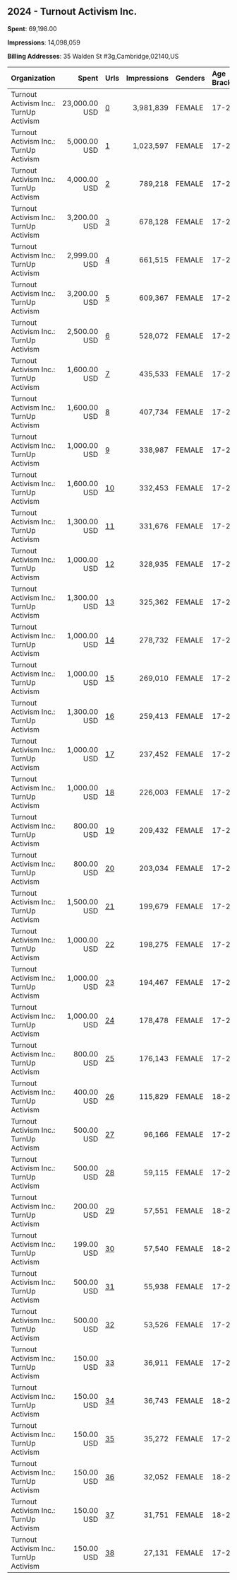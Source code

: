 ## 2024 - Turnout Activism Inc. 
**Spent**: 69,198.00

**Impressions**: 14,098,059

**Billing Addresses**: 35 Walden St #3g,Cambridge,02140,US

|Organization|Spent|Urls|Impressions|Genders|Age Brackets|Country Codes|
|:---|---:|:---|---:|:---|:---|:---|
|Turnout Activism Inc.: TurnUp Activism|23,000.00 USD|[0](https://www.snap.com/political-ads/asset/30ab7156b0f2f29de6b360b1a89e5f0df9a2aa6a6f43a87bdf6c55e8a1726acc?mediaType=mp4)|3,981,839|FEMALE|17-29|united states|
|Turnout Activism Inc.: TurnUp Activism|5,000.00 USD|[1](https://www.snap.com/political-ads/asset/59300faf762387e5e43ceea65f0b1d6b1d060ebcba3761d6828a6738e42131da?mediaType=mp4)|1,023,597|FEMALE|17-29|united states|
|Turnout Activism Inc.: TurnUp Activism|4,000.00 USD|[2](https://www.snap.com/political-ads/asset/59300faf762387e5e43ceea65f0b1d6b1d060ebcba3761d6828a6738e42131da?mediaType=mp4)|789,218|FEMALE|17-29|united states|
|Turnout Activism Inc.: TurnUp Activism|3,200.00 USD|[3](https://www.snap.com/political-ads/asset/59300faf762387e5e43ceea65f0b1d6b1d060ebcba3761d6828a6738e42131da?mediaType=mp4)|678,128|FEMALE|17-29|united states|
|Turnout Activism Inc.: TurnUp Activism|2,999.00 USD|[4](https://www.snap.com/political-ads/asset/59300faf762387e5e43ceea65f0b1d6b1d060ebcba3761d6828a6738e42131da?mediaType=mp4)|661,515|FEMALE|17-29|united states|
|Turnout Activism Inc.: TurnUp Activism|3,200.00 USD|[5](https://www.snap.com/political-ads/asset/59300faf762387e5e43ceea65f0b1d6b1d060ebcba3761d6828a6738e42131da?mediaType=mp4)|609,367|FEMALE|17-29|united states|
|Turnout Activism Inc.: TurnUp Activism|2,500.00 USD|[6](https://www.snap.com/political-ads/asset/59300faf762387e5e43ceea65f0b1d6b1d060ebcba3761d6828a6738e42131da?mediaType=mp4)|528,072|FEMALE|17-29|united states|
|Turnout Activism Inc.: TurnUp Activism|1,600.00 USD|[7](https://www.snap.com/political-ads/asset/b069c277c11572192502c4a7ee4e92d017e27472eb9c7eca5cbad03aecc26900?mediaType=mp4)|435,533|FEMALE|17-29|united states|
|Turnout Activism Inc.: TurnUp Activism|1,600.00 USD|[8](https://www.snap.com/political-ads/asset/9c239e15c941a4a2ef201f286369b3eadf1bc2542bd8a4e5d8fd2a753704c707?mediaType=MOV)|407,734|FEMALE|17-29|united states|
|Turnout Activism Inc.: TurnUp Activism|1,000.00 USD|[9](https://www.snap.com/political-ads/asset/b069c277c11572192502c4a7ee4e92d017e27472eb9c7eca5cbad03aecc26900?mediaType=mp4)|338,987|FEMALE|17-29|united states|
|Turnout Activism Inc.: TurnUp Activism|1,600.00 USD|[10](https://www.snap.com/political-ads/asset/40e009c6d27bfaafb57253a2719bcf74aab531040206e8ac1b6c9182bb834221?mediaType=mp4)|332,453|FEMALE|17-29|united states|
|Turnout Activism Inc.: TurnUp Activism|1,300.00 USD|[11](https://www.snap.com/political-ads/asset/b069c277c11572192502c4a7ee4e92d017e27472eb9c7eca5cbad03aecc26900?mediaType=mp4)|331,676|FEMALE|17-29|united states|
|Turnout Activism Inc.: TurnUp Activism|1,000.00 USD|[12](https://www.snap.com/political-ads/asset/53e08beba8dbe2761ee9fe400d741166b5effa8331748f13dbad3e9ef35e6db9?mediaType=mp4)|328,935|FEMALE|17-29|united states|
|Turnout Activism Inc.: TurnUp Activism|1,300.00 USD|[13](https://www.snap.com/political-ads/asset/9c239e15c941a4a2ef201f286369b3eadf1bc2542bd8a4e5d8fd2a753704c707?mediaType=MOV)|325,362|FEMALE|17-29|united states|
|Turnout Activism Inc.: TurnUp Activism|1,000.00 USD|[14](https://www.snap.com/political-ads/asset/b069c277c11572192502c4a7ee4e92d017e27472eb9c7eca5cbad03aecc26900?mediaType=mp4)|278,732|FEMALE|17-29|united states|
|Turnout Activism Inc.: TurnUp Activism|1,000.00 USD|[15](https://www.snap.com/political-ads/asset/9c239e15c941a4a2ef201f286369b3eadf1bc2542bd8a4e5d8fd2a753704c707?mediaType=MOV)|269,010|FEMALE|17-29|united states|
|Turnout Activism Inc.: TurnUp Activism|1,300.00 USD|[16](https://www.snap.com/political-ads/asset/40e009c6d27bfaafb57253a2719bcf74aab531040206e8ac1b6c9182bb834221?mediaType=mp4)|259,413|FEMALE|17-29|united states|
|Turnout Activism Inc.: TurnUp Activism|1,000.00 USD|[17](https://www.snap.com/political-ads/asset/40e009c6d27bfaafb57253a2719bcf74aab531040206e8ac1b6c9182bb834221?mediaType=mp4)|237,452|FEMALE|17-29|united states|
|Turnout Activism Inc.: TurnUp Activism|1,000.00 USD|[18](https://www.snap.com/political-ads/asset/40e009c6d27bfaafb57253a2719bcf74aab531040206e8ac1b6c9182bb834221?mediaType=mp4)|226,003|FEMALE|17-29|united states|
|Turnout Activism Inc.: TurnUp Activism|800.00 USD|[19](https://www.snap.com/political-ads/asset/b069c277c11572192502c4a7ee4e92d017e27472eb9c7eca5cbad03aecc26900?mediaType=mp4)|209,432|FEMALE|17-29|united states|
|Turnout Activism Inc.: TurnUp Activism|800.00 USD|[20](https://www.snap.com/political-ads/asset/9c239e15c941a4a2ef201f286369b3eadf1bc2542bd8a4e5d8fd2a753704c707?mediaType=MOV)|203,034|FEMALE|17-29|united states|
|Turnout Activism Inc.: TurnUp Activism|1,500.00 USD|[21](https://www.snap.com/political-ads/asset/59300faf762387e5e43ceea65f0b1d6b1d060ebcba3761d6828a6738e42131da?mediaType=mp4)|199,679|FEMALE|17-29|united states|
|Turnout Activism Inc.: TurnUp Activism|1,000.00 USD|[22](https://www.snap.com/political-ads/asset/9c239e15c941a4a2ef201f286369b3eadf1bc2542bd8a4e5d8fd2a753704c707?mediaType=MOV)|198,275|FEMALE|17-29|united states|
|Turnout Activism Inc.: TurnUp Activism|1,000.00 USD|[23](https://www.snap.com/political-ads/asset/b069c277c11572192502c4a7ee4e92d017e27472eb9c7eca5cbad03aecc26900?mediaType=mp4)|194,467|FEMALE|17-29|united states|
|Turnout Activism Inc.: TurnUp Activism|1,000.00 USD|[24](https://www.snap.com/political-ads/asset/40e009c6d27bfaafb57253a2719bcf74aab531040206e8ac1b6c9182bb834221?mediaType=mp4)|178,478|FEMALE|17-29|united states|
|Turnout Activism Inc.: TurnUp Activism|800.00 USD|[25](https://www.snap.com/political-ads/asset/40e009c6d27bfaafb57253a2719bcf74aab531040206e8ac1b6c9182bb834221?mediaType=mp4)|176,143|FEMALE|17-29|united states|
|Turnout Activism Inc.: TurnUp Activism|400.00 USD|[26](https://www.snap.com/political-ads/asset/7ce73a68e500544e68034cc687a640ef0ffc48980eb169712a52984ae6f35369?mediaType=mp4)|115,829|FEMALE|18-29|united states|
|Turnout Activism Inc.: TurnUp Activism|500.00 USD|[27](https://www.snap.com/political-ads/asset/59300faf762387e5e43ceea65f0b1d6b1d060ebcba3761d6828a6738e42131da?mediaType=mp4)|96,166|FEMALE|17-29|united states|
|Turnout Activism Inc.: TurnUp Activism|500.00 USD|[28](https://www.snap.com/political-ads/asset/9c239e15c941a4a2ef201f286369b3eadf1bc2542bd8a4e5d8fd2a753704c707?mediaType=MOV)|59,115|FEMALE|17-29|united states|
|Turnout Activism Inc.: TurnUp Activism|200.00 USD|[29](https://www.snap.com/political-ads/asset/a5abc8e81ded7e99714600aeb889875184338400df2bfb744376fc4696f791bf?mediaType=mp4)|57,551|FEMALE|18-29|united states|
|Turnout Activism Inc.: TurnUp Activism|199.00 USD|[30](https://www.snap.com/political-ads/asset/285ab515bbca9d40188172449b890ee435285679998466578cc2950fae91b868?mediaType=mp4)|57,540|FEMALE|18-29|united states|
|Turnout Activism Inc.: TurnUp Activism|500.00 USD|[31](https://www.snap.com/political-ads/asset/40e009c6d27bfaafb57253a2719bcf74aab531040206e8ac1b6c9182bb834221?mediaType=mp4)|55,938|FEMALE|17-29|united states|
|Turnout Activism Inc.: TurnUp Activism|500.00 USD|[32](https://www.snap.com/political-ads/asset/b069c277c11572192502c4a7ee4e92d017e27472eb9c7eca5cbad03aecc26900?mediaType=mp4)|53,526|FEMALE|17-29|united states|
|Turnout Activism Inc.: TurnUp Activism|150.00 USD|[33](https://www.snap.com/political-ads/asset/b069c277c11572192502c4a7ee4e92d017e27472eb9c7eca5cbad03aecc26900?mediaType=mp4)|36,911|FEMALE|17-29|united states|
|Turnout Activism Inc.: TurnUp Activism|150.00 USD|[34](https://www.snap.com/political-ads/asset/a61e203f3f4e1284f72babb81a7ffd59c0d473fa608536f8bb49543079dcec60?mediaType=mp4)|36,743|FEMALE|18-29|united states|
|Turnout Activism Inc.: TurnUp Activism|150.00 USD|[35](https://www.snap.com/political-ads/asset/9c239e15c941a4a2ef201f286369b3eadf1bc2542bd8a4e5d8fd2a753704c707?mediaType=MOV)|35,272|FEMALE|17-29|united states|
|Turnout Activism Inc.: TurnUp Activism|150.00 USD|[36](https://www.snap.com/political-ads/asset/c2b7c90f0b738982915410b70efc73bf9f88fca13e9da502582b18c3fb8b5a63?mediaType=mp4)|32,052|FEMALE|18-29|united states|
|Turnout Activism Inc.: TurnUp Activism|150.00 USD|[37](https://www.snap.com/political-ads/asset/ad02014963f93db3aa1bb7a841e0321281ce60385efb1df1267183fa45184171?mediaType=mp4)|31,751|FEMALE|18-29|united states|
|Turnout Activism Inc.: TurnUp Activism|150.00 USD|[38](https://www.snap.com/political-ads/asset/40e009c6d27bfaafb57253a2719bcf74aab531040206e8ac1b6c9182bb834221?mediaType=mp4)|27,131|FEMALE|17-29|united states|

